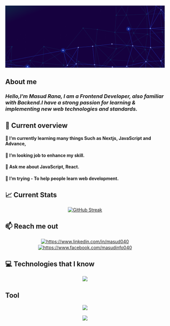 ![An old rock in the desert](https://raw.githubusercontent.com/masud040/masud040/main/Untitled.png)

## **About me**

### _Hello,I’m Masud Rana, I am a Frontend Developer, also familiar with Backend.I have a strong passion for learning & implementing new web technologies and standards._

## **👀 Current overview**

#### 🔭 I’m currently learning many things Such as Nextjs, JavaScript and Advance,

#### 👯 I’m looking job to enhance my skill.

#### 💬 Ask me about JavaScript, React.

#### 🤔 I’m trying - To help people learn web development.

## **📈 Current Stats**

<p align="center">
  <a href="https://git.io/streak-stats">
    <img src="https://github-readme-streak-stats.herokuapp.com?user=masud040&theme=shadow-purple" alt="GitHub Streak">
  </a>
</p>

## **📫 Reach me out**

<p align="center">
<a href="https://linkedin.com/in/https://www.linkedin.com/in/masud040" target="blank"><img align="center" src="https://raw.githubusercontent.com/rahuldkjain/github-profile-readme-generator/master/src/images/icons/Social/linked-in-alt.svg" alt="https://www.linkedin.com/in/masud040" height="30" width="40" /></a>
<a href="https://fb.com/https://www.facebook.com/masudinfo040" target="blank"><img align="center" src="https://raw.githubusercontent.com/rahuldkjain/github-profile-readme-generator/master/src/images/icons/Social/facebook.svg" alt="https://www.facebook.com/masudinfo040" height="30" width="40" /></a>
</p>

## **💻 Technologies that I know**

<p align="center">
  <a href="https://skillicons.dev">
    <img src="https://skillicons.dev/icons?i=html,css,javascript,tailwind,bootstrap,react,firebase,nodejs,express,mongo" />
  </a>
</p>

## **Tool**

<p align="center">
  <a href="https://skillicons.dev">
    <img src="https://skillicons.dev/icons?i=vscode,git,github,figma,vite" >
  </a>
</p>

<p align="center">
  <a>
    <img src="https://github-readme-stats.vercel.app/api/top-langs/?username=anuraghazra" >
  </a>
</p>
